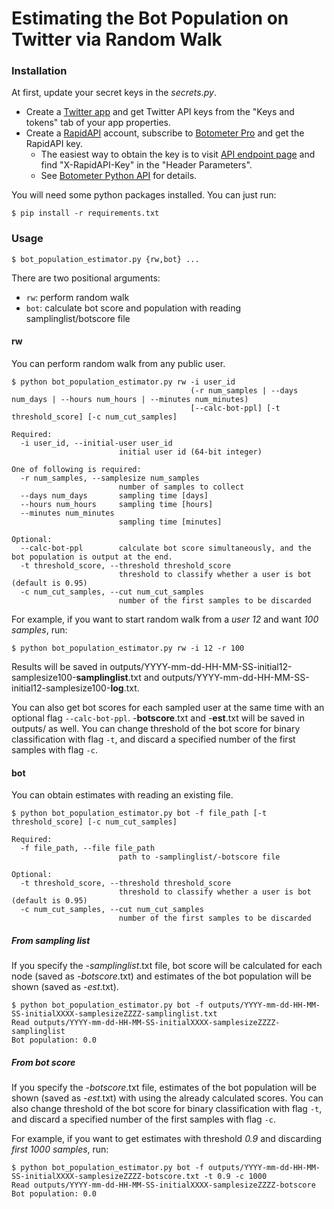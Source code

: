 # Estimating the Bot Population on Twitter via Random Walk

### Installation
At first, update your secret keys in the *secrets.py*.
- Create a [Twitter app](https://apps.twitter.com/) and get Twitter API keys from the "Keys and tokens" tab of your app properties.
- Create a [RapidAPI](http://rapidapi.com/) account, subscribe to [Botometer Pro](https://rapidapi.com/OSoMe/api/botometer-pro) and get the RapidAPI key.
  - The easiest way to obtain the key is to visit [API endpoint page](https://rapidapi.com/OSoMe/api/botometer-pro/endpoints) and find "X-RapidAPI-Key" in the "Header Parameters".
  - See [Botometer Python API](https://github.com/IUNetSci/botometer-python) for details.

You will need some python packages installed. You can just run:
```
$ pip install -r requirements.txt
```

### Usage
```
$ bot_population_estimator.py {rw,bot} ...
```

There are two positional arguments:
- `rw`: perform random walk
- `bot`: calculate bot score and population with reading samplinglist/botscore file

#### rw
You can perform random walk from any public user.
```
$ python bot_population_estimator.py rw -i user_id
                                        (-r num_samples | --days num_days | --hours num_hours | --minutes num_minutes)
                                        [--calc-bot-ppl] [-t threshold_score] [-c num_cut_samples]
```
```
Required:
  -i user_id, --initial-user user_id
                        initial user id (64-bit integer)

One of following is required:
  -r num_samples, --samplesize num_samples
                        number of samples to collect
  --days num_days       sampling time [days]
  --hours num_hours     sampling time [hours]
  --minutes num_minutes
                        sampling time [minutes]

Optional:
  --calc-bot-ppl        calculate bot score simultaneously, and the bot population is output at the end.
  -t threshold_score, --threshold threshold_score
                        threshold to classify whether a user is bot (default is 0.95)
  -c num_cut_samples, --cut num_cut_samples
                        number of the first samples to be discarded
```

For example, if you want to start random walk from a *user 12* and want *100 samples*, run:
```
$ python bot_population_estimator.py rw -i 12 -r 100
```
Results will be saved in outputs/YYYY-mm-dd-HH-MM-SS-initial12-samplesize100-**samplinglist**.txt and outputs/YYYY-mm-dd-HH-MM-SS-initial12-samplesize100-**log**.txt.

You can also get bot scores for each sampled user at the same time with an optional flag `--calc-bot-ppl`. -**botscore**.txt and -**est**.txt will be saved in outputs/ as well. You can change threshold of the bot score for binary classification with flag `-t`, and discard a specified number of the first samples with flag `-c`.

#### bot
You can obtain estimates with reading an existing file.
```
$ python bot_population_estimator.py bot -f file_path [-t threshold_score] [-c num_cut_samples]
```
```
Required:
  -f file_path, --file file_path
                        path to -samplinglist/-botscore file

Optional:
  -t threshold_score, --threshold threshold_score
                        threshold to classify whether a user is bot (default is 0.95)
  -c num_cut_samples, --cut num_cut_samples
                        number of the first samples to be discarded
```

##### From sampling list
If you specify the -*samplinglist*.txt file, bot score will be calculated for each node (saved as -*botscore*.txt) and estimates of the bot population will be shown (saved as -*est*.txt).
```
$ python bot_population_estimator.py bot -f outputs/YYYY-mm-dd-HH-MM-SS-initialXXXX-samplesizeZZZZ-samplinglist.txt
Read outputs/YYYY-mm-dd-HH-MM-SS-initialXXXX-samplesizeZZZZ-samplinglist
Bot population: 0.0
```

##### From bot score
If you specify the -*botscore*.txt file, estimates of the bot population will be shown (saved as -*est*.txt) with using the already calculated scores. You can also change threshold of the bot score for binary classification with flag `-t`, and discard a specified number of the first samples with flag `-c`.

For example, if you want to get estimates with threshold *0.9* and discarding *first 1000 samples*, run:
```
$ python bot_population_estimator.py bot -f outputs/YYYY-mm-dd-HH-MM-SS-initialXXXX-samplesizeZZZZ-botscore.txt -t 0.9 -c 1000
Read outputs/YYYY-mm-dd-HH-MM-SS-initialXXXX-samplesizeZZZZ-botscore
Bot population: 0.0
```

<!-- ### Reference
```
@inproceedings{fukuda2021,
    title = {Estimating the Bot Population on {Twitter} via Random Walk},
    author = {Fukuda, Mei and Nakajima, Kazuki and Shudo, Kazuyuki},
    year = {2021}
}
``` -->